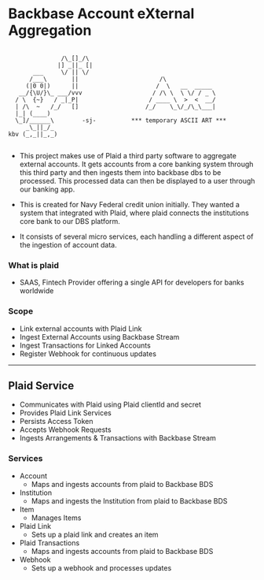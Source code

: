 # Backbase Account eXternal Aggregation

```
                               
               /\_[]_/\        
              |] _||_ [|              
       ___     \/ || \/                                    
      /___\       ||                       /\              
     (|0 0|)      ||                      /  \   __  _____ 
   __/{\U/}\_ ___/vvv                    / /\ \  \ \/ / _ \
  / \  {~}   / _|_P|                    / ____ \  >  <  __/
  | /\  ~   /_/   []                   /_/    \_\/_/\_\___|
  |_| (____)                                               
  \_]/______\        -sj-          *** temporary ASCII ART ***                        
     _\_||_/_                  
kbv (_,_||_,_)            
                             
```

- This project makes use of Plaid a third party software to aggregate external accounts. It gets accounts from a core 
banking system through this third party and then ingests them into backbase dbs to be processed. This processed data can
then be displayed to a user through our banking app. 

- This is created for Navy Federal credit union initially. They wanted a system that integrated with Plaid, where plaid 
connects the institutions core bank to our DBS platform.
  
- It consists of several micro services, each handling a different aspect of the ingestion of account data.

### What is plaid
- SAAS, Fintech Provider offering a single API for developers for banks worldwide

### Scope
- Link external accounts with Plaid Link
- Ingest External Accounts using Backbase Stream
- Ingest Transactions for Linked Accounts
- Register Webhook for continuous updates
---
## Plaid Service

- Communicates with Plaid using Plaid clientId and secret
- Provides Plaid Link Services
- Persists Access Token
- Accepts Webhook Requests
- Ingests Arrangements & Transactions with Backbase Stream

### Services
- Account
  - Maps and ingests accounts from plaid to Backbase BDS
- Institution
  - Maps and ingests the Institution from plaid to Backbase BDS
- Item
  - Manages Items 
- Plaid Link
  - Sets up a plaid link and creates an item
- Plaid Transactions
  - Maps and ingests accounts from plaid to Backbase BDS
- Webhook
  - Sets up a webhook and processes updates
  





